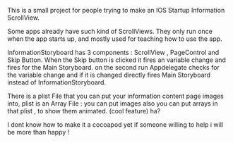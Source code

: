 This is a small project for people trying to make an IOS Startup Information ScrollView. 

Some apps already have such kind of ScrollViews. They only run once when the app starts up, and mostly 
used for teaching how to use the app.



InformationStoryboard has 3 components : ScrollView , PageControl and Skip Button. When the Skip button is clicked it fires an variable change and fires for the Main Storyboard. on the second run Appdelegate checks for the variable change and if it is changed directly fires Main Storyboard instead of InformationStoryboard.


There is a plist File that you can put your information content page images into, 
    plist is an Array File : you can put images 
    also you can put arrays in that plist , to show them animated. (cool feature) ha? 
    
    
I dont know how to make it a cocoapod yet if someone willing to help i will be more than happy ! 

    
